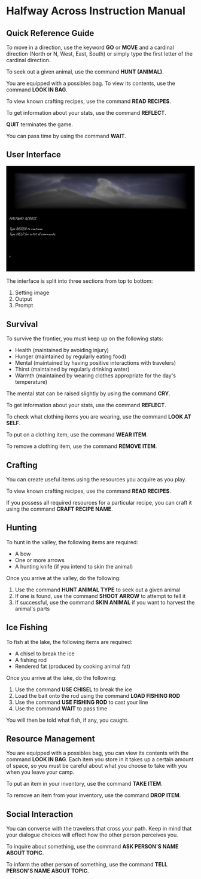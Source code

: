 # Halfway Across Instruction Manual
## Quick Reference Guide

To move in a direction, use the keyword  **GO** or **MOVE** and a cardinal direction (North or N, West, East, South) or simply type the first letter of the cardinal direction. 

To seek out a given animal, use the command **HUNT (ANIMAL)**.

You are equipped with a possibles bag. To view its contents, use the command **LOOK IN BAG**.

To view known crafting recipes, use the command **READ RECIPES**.

To get information about your stats, use the command **REFLECT**.

**QUIT** terminates the game.

You can pass time by using the command **WAIT**.

## User Interface
![Menu Preview](resources/images/menuPreview.png)

The interface is split into three sections from top to bottom:
1. Setting image
2. Output
3. Prompt

## Survival
To survive the frontier, you must keep up on the following stats:
- Health (maintained by avoiding injury)
- Hunger (maintained by regularly eating food)
- Mental (maintained by having positive interactions with travelers)
- Thirst (maintained by regularly drinking water)
- Warmth (maintained by wearing clothes appropriate for the day's temperature)

The mental stat can be raised slightly by using the command **CRY**.

To get information about your stats, use the command **REFLECT**.

To check what clothing items you are wearing, use the command **LOOK AT SELF**.

To put on a clothing item, use the command **WEAR ITEM**.

To remove a clothing item, use the command **REMOVE ITEM**.

## Crafting
You can create useful items using the resources you acquire as you play. 

To view known crafting recipes, use the command **READ RECIPES**. 

If you possess all required resources for a particular recipe, you can craft it using the command **CRAFT RECIPE NAME**.

## Hunting
To hunt in the valley, the following items are required:
- A bow
- One or more arrows
- A hunting knife (if you intend to skin the animal)

Once you arrive at the valley, do the following:
1. Use the command **HUNT ANIMAL TYPE** to seek out a given animal
2. If one is found, use the command **SHOOT ARROW** to attempt to fell it
3. If successful, use the command **SKIN ANIMAL** if you want to harvest the animal's parts

## Ice Fishing
To fish at the lake, the following items are required:
- A chisel to break the ice
- A fishing rod
- Rendered fat (produced by cooking animal fat)

Once you arrive at the lake, do the following:
1. Use the command **USE CHISEL** to break the ice
2. Load the bait onto the rod using the command **LOAD FISHING ROD**
3. Use the command **USE FISHING ROD** to cast your line
4. Use the command **WAIT** to pass time

You will then be told what fish, if any, you caught.

## Resource Management
You are equipped with a possibles bag, you can view its contents with the command **LOOK IN BAG**. Each item you store in it takes up a certain amount of space, so you must be careful about what you choose to take with you when you leave your camp.

To put an item in your inventory, use the command **TAKE ITEM**. 

To remove an item from your inventory, use the command **DROP ITEM**.

## Social Interaction
You can converse with the travelers that cross your path. Keep in mind that your dialogue choices will effect how the other person perceives you.

To inquire about something, use the command **ASK PERSON'S NAME ABOUT TOPIC**. 

To inform the other person of something, use the command **TELL PERSON'S NAME ABOUT TOPIC**.
